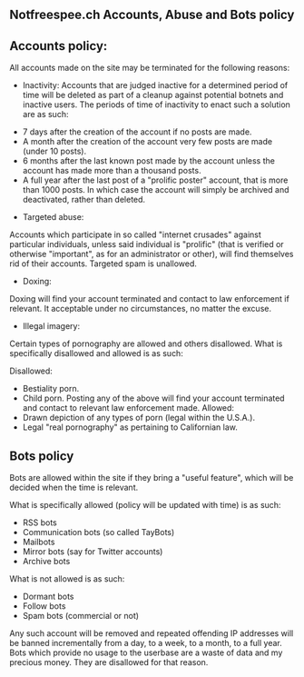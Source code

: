 ## Notfreespee.ch Accounts, Abuse and Bots policy

## Accounts policy:
All accounts made on the site may be terminated for the following reasons:

* Inactivity: Accounts that are judged inactive for a determined period of time will be deleted as part of a cleanup against potential botnets and inactive users. The periods of time of inactivity to enact such a solution are as such:

- 7 days after the creation of the account if no posts are made.
- A month after the creation of the account very few posts are made (under 10 posts).
- 6 months after the last known post made by the account unless the account has made more than a thousand posts.
- A full year after the last post of a "prolific poster" account, that is more than 1000 posts. In which case the account will simply be archived and deactivated, rather than deleted.

* Targeted abuse:

Accounts which participate in so called "internet crusades" against particular individuals, unless said individual is "prolific" (that is verified or otherwise "important", as for an administrator or other), will find themselves rid of their accounts. Targeted spam is unallowed.

* Doxing:

Doxing will find your account terminated and contact to law enforcement if relevant. It acceptable under no circumstances, no matter the excuse.

* Illegal imagery:

Certain types of pornography are allowed and others disallowed. What is specifically disallowed and allowed is as such:

Disallowed: 
- Bestiality porn.
- Child porn.
Posting any of the above will find your account terminated and contact to relevant law enforcement made.
Allowed:
- Drawn depiction of any types of porn (legal within the U.S.A.).
- Legal "real pornography" as pertaining to Californian law.

## Bots policy
Bots are allowed within the site if they bring a "useful feature", which will be decided when the time is relevant. 

What is specifically allowed (policy will be updated with time) is as such:
- RSS bots
- Communication bots (so called TayBots)
- Mailbots
- Mirror bots (say for Twitter accounts)
- Archive bots

What is not allowed is as such:
- Dormant bots
- Follow bots
- Spam bots (commercial or not)

Any such account will be removed and repeated offending IP addresses will be banned incrementally from a day, to a week, to a month, to a full year. Bots which provide no usage to the userbase are a waste of data and my precious money. They are disallowed for that reason.